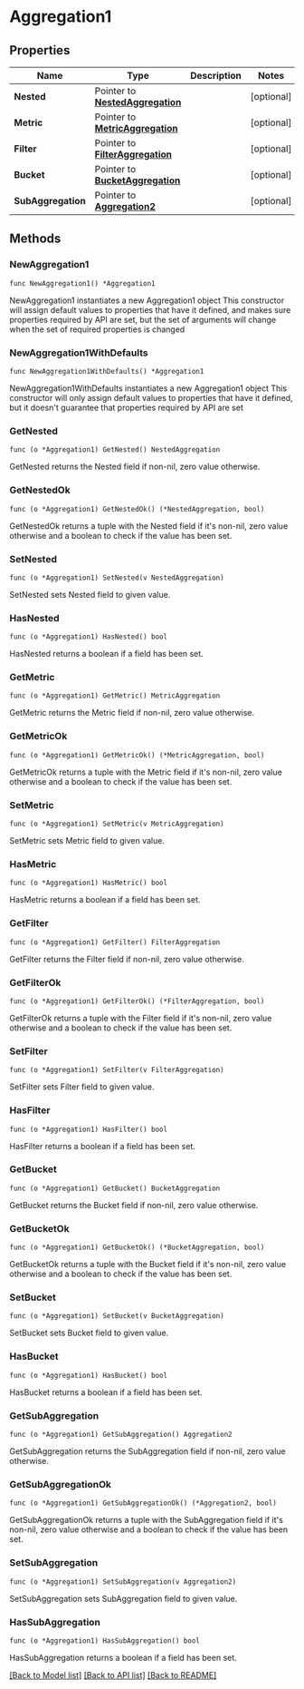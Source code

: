 # Aggregation1

## Properties

Name | Type | Description | Notes
------------ | ------------- | ------------- | -------------
**Nested** | Pointer to [**NestedAggregation**](NestedAggregation.md) |  | [optional] 
**Metric** | Pointer to [**MetricAggregation**](MetricAggregation.md) |  | [optional] 
**Filter** | Pointer to [**FilterAggregation**](FilterAggregation.md) |  | [optional] 
**Bucket** | Pointer to [**BucketAggregation**](BucketAggregation.md) |  | [optional] 
**SubAggregation** | Pointer to [**Aggregation2**](Aggregation2.md) |  | [optional] 

## Methods

### NewAggregation1

`func NewAggregation1() *Aggregation1`

NewAggregation1 instantiates a new Aggregation1 object
This constructor will assign default values to properties that have it defined,
and makes sure properties required by API are set, but the set of arguments
will change when the set of required properties is changed

### NewAggregation1WithDefaults

`func NewAggregation1WithDefaults() *Aggregation1`

NewAggregation1WithDefaults instantiates a new Aggregation1 object
This constructor will only assign default values to properties that have it defined,
but it doesn't guarantee that properties required by API are set

### GetNested

`func (o *Aggregation1) GetNested() NestedAggregation`

GetNested returns the Nested field if non-nil, zero value otherwise.

### GetNestedOk

`func (o *Aggregation1) GetNestedOk() (*NestedAggregation, bool)`

GetNestedOk returns a tuple with the Nested field if it's non-nil, zero value otherwise
and a boolean to check if the value has been set.

### SetNested

`func (o *Aggregation1) SetNested(v NestedAggregation)`

SetNested sets Nested field to given value.

### HasNested

`func (o *Aggregation1) HasNested() bool`

HasNested returns a boolean if a field has been set.

### GetMetric

`func (o *Aggregation1) GetMetric() MetricAggregation`

GetMetric returns the Metric field if non-nil, zero value otherwise.

### GetMetricOk

`func (o *Aggregation1) GetMetricOk() (*MetricAggregation, bool)`

GetMetricOk returns a tuple with the Metric field if it's non-nil, zero value otherwise
and a boolean to check if the value has been set.

### SetMetric

`func (o *Aggregation1) SetMetric(v MetricAggregation)`

SetMetric sets Metric field to given value.

### HasMetric

`func (o *Aggregation1) HasMetric() bool`

HasMetric returns a boolean if a field has been set.

### GetFilter

`func (o *Aggregation1) GetFilter() FilterAggregation`

GetFilter returns the Filter field if non-nil, zero value otherwise.

### GetFilterOk

`func (o *Aggregation1) GetFilterOk() (*FilterAggregation, bool)`

GetFilterOk returns a tuple with the Filter field if it's non-nil, zero value otherwise
and a boolean to check if the value has been set.

### SetFilter

`func (o *Aggregation1) SetFilter(v FilterAggregation)`

SetFilter sets Filter field to given value.

### HasFilter

`func (o *Aggregation1) HasFilter() bool`

HasFilter returns a boolean if a field has been set.

### GetBucket

`func (o *Aggregation1) GetBucket() BucketAggregation`

GetBucket returns the Bucket field if non-nil, zero value otherwise.

### GetBucketOk

`func (o *Aggregation1) GetBucketOk() (*BucketAggregation, bool)`

GetBucketOk returns a tuple with the Bucket field if it's non-nil, zero value otherwise
and a boolean to check if the value has been set.

### SetBucket

`func (o *Aggregation1) SetBucket(v BucketAggregation)`

SetBucket sets Bucket field to given value.

### HasBucket

`func (o *Aggregation1) HasBucket() bool`

HasBucket returns a boolean if a field has been set.

### GetSubAggregation

`func (o *Aggregation1) GetSubAggregation() Aggregation2`

GetSubAggregation returns the SubAggregation field if non-nil, zero value otherwise.

### GetSubAggregationOk

`func (o *Aggregation1) GetSubAggregationOk() (*Aggregation2, bool)`

GetSubAggregationOk returns a tuple with the SubAggregation field if it's non-nil, zero value otherwise
and a boolean to check if the value has been set.

### SetSubAggregation

`func (o *Aggregation1) SetSubAggregation(v Aggregation2)`

SetSubAggregation sets SubAggregation field to given value.

### HasSubAggregation

`func (o *Aggregation1) HasSubAggregation() bool`

HasSubAggregation returns a boolean if a field has been set.


[[Back to Model list]](../README.md#documentation-for-models) [[Back to API list]](../README.md#documentation-for-api-endpoints) [[Back to README]](../README.md)


